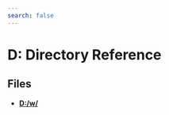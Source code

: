 ```yaml
---
search: false
---
```


# D: Directory Reference

## Files

* **[D:/w/](dir_1f0e65569dc5832fd333ec7aa33fbe35.md)**
